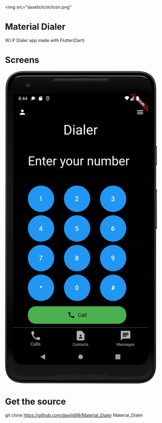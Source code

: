  
<img src="assets/icon/icon.png"

 # Material Dialer
 W.I.P Dialer app made with Flutter(Dart)

 # Screens
 <img src="screens/screen_1.png">

 # Get the source
 git clone https://github.com/daviiid99/Material_Dialer Material_Dialer
